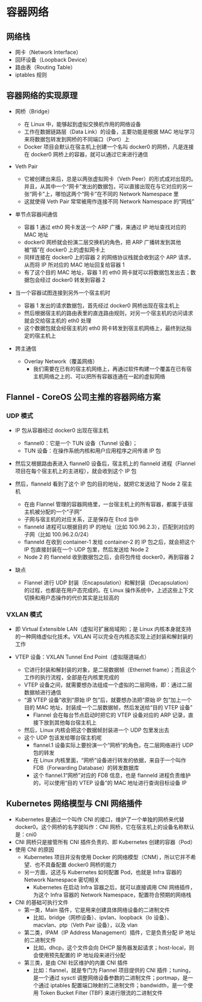 # 容器网络

## 网络栈

- 网卡（Network Interface）
- 回环设备（Loopback Device）
- 路由表（Routing Table）
- iptables 规则

## 容器网络的实现原理

- 网桥（Bridge）

  - 在 Linux 中，能够起到虚拟交换机作用的网络设备
  - 工作在数据链路层（Data Link）的设备，主要功能是根据 MAC 地址学习来将数据包转发到网桥的不同端口（Port）上
  - Docker 项目会默认在宿主机上创建一个名叫 docker0 的网桥，凡是连接在 docker0 网桥上的容器，就可以通过它来进行通信

- Veth Pair

  - 它被创建出来后，总是以两张虚拟网卡（Veth Peer）的形式成对出现的。并且，从其中一个“网卡”发出的数据包，可以直接出现在与它对应的另一张“网卡”上，哪怕这两个“网卡”在不同的 Network Namespace 里
  - 这就使得 Veth Pair 常常被用作连接不同 Network Namespace 的“网线”

- 单节点容器间通信

  - 容器 1 通过 eth0 网卡发送一个 ARP 广播，来通过 IP 地址查找对应的 MAC 地址
  - docker0 网桥就会扮演二层交换机的角色，把 ARP 广播转发到其他被“插”在 docker0 上的虚拟网卡上
  - 同样连接在 docker0 上的容器 2 的网络协议栈就会收到这个 ARP 请求，从而将 IP 所对应的 MAC 地址回复给容器 1
  - 有了这个目的 MAC 地址，容器 1 的 eth0 网卡就可以将数据包发出去；数据包会经过 docker0 转发到容器 2

- 当一个容器试图连接到另外一个宿主机时

  - 容器 1 发出的请求数据包，首先经过 docker0 网桥出现在宿主机上
  - 然后根据宿主机的路由表里的直连路由规则，对另一个宿主机的访问请求就会交给宿主机的 eth0 处理
  - 这个数据包就会经宿主机的 eth0 网卡转发到宿主机网络上，最终到达指定的宿主机上

- 跨主通信
  - Overlay Network（覆盖网络）
    - 我们需要在已有的宿主机网络上，再通过软件构建一个覆盖在已有宿主机网络之上的、可以把所有容器连通在一起的虚拟网络

## Flannel - CoreOS 公司主推的容器网络方案

### UDP 模式

- IP 包从容器经过 docker0 出现在宿主机

  - flannel0：它是一个 TUN 设备（Tunnel 设备）；
  - TUN 设备：在操作系统内核和用户应用程序之间传递 IP 包

- 然后又根据路由表进入 flannel0 设备后，宿主机上的 flanneld 进程（Flannel 项目在每个宿主机上的主进程），就会收到这个 IP 包

- 然后，flanneld 看到了这个 IP 包的目的地址，就把它发送给了 Node 2 宿主机

  - 在由 Flannel 管理的容器网络里，一台宿主机上的所有容器，都属于该宿主机被分配的一个“子网”
  - 子网与宿主机的对应关系，正是保存在 Etcd 当中
  - flanneld 进程可以根据目的 IP 的地址（比如 100.96.2.3），匹配到对应的子网（比如 100.96.2.0/24）
  - flanneld 在收到 container-1 发给 container-2 的 IP 包之后，就会把这个 IP 包直接封装在一个 UDP 包里，然后发送给 Node 2
  - Node 2 的 flanneld 收到数据包之后，会将包传给 docker0，再到容器 2

- 缺点
  - Flannel 进行 UDP 封装（Encapsulation）和解封装（Decapsulation）的过程，也都是在用户态完成的。在 Linux 操作系统中，上述这些上下文切换和用户态操作的代价其实是比较高的

### VXLAN 模式

- 即 Virtual Extensible LAN（虚拟可扩展局域网）；是 Linux 内核本身就支持的一种网络虚似化技术。VXLAN 可以完全在内核态实现上述封装和解封装的工作

- VTEP 设备：VXLAN Tunnel End Point（虚拟隧道端点）
  - 它进行封装和解封装的对象，是二层数据帧（Ethernet frame）；而且这个工作的执行流程，全部是在内核里完成的
  - VTEP 设备之间，就需要想办法组成一个虚拟的二层网络，即：通过二层数据帧进行通信
  - “源 VTEP 设备”收到“原始 IP 包”后，就要想办法把“原始 IP 包”加上一个目的 MAC 地址，封装成一个二层数据帧，然后发送给“目的 VTEP 设备”
    - Flannel 会在每台节点启动时把它的 VTEP 设备对应的 ARP 记录，直接下放到其他每台宿主机上
  - 然后，Linux 内核会把这个数据帧封装进一个 UDP 包里发出去
  - 这个 UDP 包该发给哪台宿主机呢
    - flannel.1 设备实际上要扮演一个“网桥”的角色，在二层网络进行 UDP 包的转发
    - 在 Linux 内核里面，“网桥”设备进行转发的依据，来自于一个叫作 FDB（Forwarding Database）的转发数据库
    - 这个 flannel.1“网桥”对应的 FDB 信息，也是 flanneld 进程负责维护的，可以使用“目的 VTEP 设备”的 MAC 地址进行查询目标设备 IP

## Kubernetes 网络模型与 CNI 网络插件

- Kubernetes 是通过一个叫作 CNI 的接口，维护了一个单独的网桥来代替 docker0。这个网桥的名字就叫作：CNI 网桥，它在宿主机上的设备名称默认是：cni0
- CNI 网桥只是接管所有 CNI 插件负责的、即 Kubernetes 创建的容器（Pod）
- 使用 CNI 的原因
  - Kubernetes 项目并没有使用 Docker 的网络模型（CNM），所以它并不希望、也不具备配置 docker0 网桥的能力
  - 另一方面，这还与 Kubernetes 如何配置 Pod，也就是 Infra 容器的 Network Namespace 密切相关
    - Kubernetes 在启动 Infra 容器之后，就可以直接调用 CNI 网络插件，为这个 Infra 容器的 Network Namespace，配置符合预期的网络栈
- CNI 的基础可执行文件
  - 第一类，Main 插件，它是用来创建具体网络设备的二进制文件
    - 比如，bridge（网桥设备）、ipvlan、loopback（lo 设备）、macvlan、ptp（Veth Pair 设备），以及 vlan
  - 第二类，IPAM（IP Address Management）插件，它是负责分配 IP 地址的二进制文件
    - 比如，dhcp，这个文件会向 DHCP 服务器发起请求；host-local，则会使用预先配置的 IP 地址段来进行分配
  - 第三类，是由 CNI 社区维护的内置 CNI 插件
    - 比如：flannel，就是专门为 Flannel 项目提供的 CNI 插件；tuning，是一个通过 sysctl 调整网络设备参数的二进制文件；portmap，是一个通过 iptables 配置端口映射的二进制文件；bandwidth，是一个使用 Token Bucket Filter (TBF) 来进行限流的二进制文件
